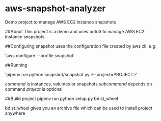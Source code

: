 # aws-snapshot-analyzer
Demo project to manage AWS EC2 instance snapshots

##About
This project is a demo and uses boto3 to manage AWS EC2 instance snapshots.

##Configuring
snapshot uses the configuration file created by aws cli. e.g.

'aws configure --profile snapshot'

##Running

'pipenv run python snapshot/snapshot.py <command> <subcommand> <--project=PROJECT>'

*command* is instances, volumes or snapshots
*subcommand* depends on command
*project* is optional

##Build project
pipenv run python setup.py bdist_wheel

bdist_wheel gives you an archive file which can be used to install project anywhere